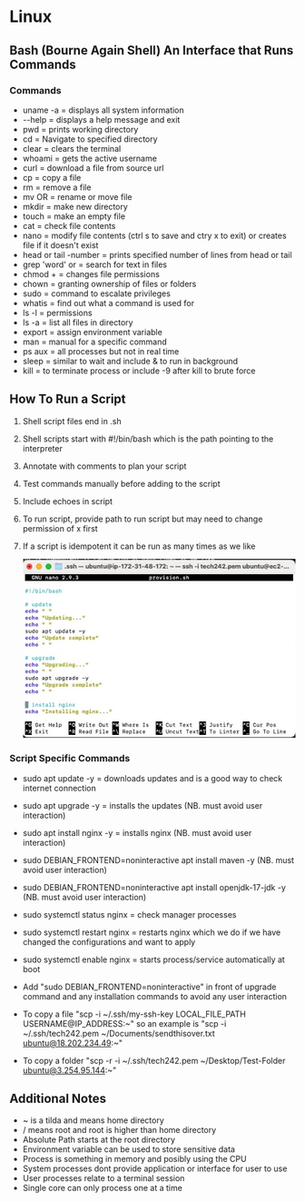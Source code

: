 # Linux

## Bash (Bourne Again Shell) An Interface that Runs Commands<br>
### Commands
- uname -a = displays all system information
- --help = displays a help message and exit
- pwd = prints working directory
- cd <directoryname> = Navigate to specified directory
- clear = clears the terminal
- whoami = gets the active username
- curl <fileurl> = download a file from source url
- cp <filename> <newfilename> = copy a file
- rm <filename> = remove a file
- mv <filename> <renamedfile> OR <destinationfolder> = rename or move file
- mkdir <newdirectoryname> = make new directory
- touch <filename> = make an empty file
- cat <filename> = check file contents
- nano <filename> = modify file contents (ctrl s to save and ctry x to exit) or creates file if it doesn't exist
- head or tail -number <filename> = prints specified number of lines from head or tail
- grep 'word' <filename> or <directory> = search for text in files
- chmod +<permissiontype> <filename> = changes file permissions
- chown = granting ownership of files or folders
- sudo = command to escalate privileges
- whatis <command> = find out what a command is used for
- ls -l = permissions
- ls -a = list all files in directory
- export = assign environment variable
- man <command> = manual for a specific command
- ps aux = all processes but not in real time
- sleep = similar to wait and include & to run in background
- kill <PID> = to terminate process or include -9 after kill to brute force

## How To Run a Script
1. Shell script files end in .sh
2. Shell scripts start with #!/bin/bash which is the path pointing to the interpreter
3. Annotate with comments to plan your script
4. Test commands manually before adding to the script
5. Include echoes in script
6. To run script, provide path to run script but may need to change permission of x first
7. If a script is idempotent it can be run as many times as we like

   ![Shell Script Screenshot](../README_images/Shell_Script_Screenshot.jpg)

### Script Specific Commands
- sudo apt update -y = downloads updates and is a good way to check internet connection
- sudo apt upgrade -y = installs the updates (NB. must avoid user interaction)
- sudo apt install nginx -y = installs nginx (NB. must avoid user interaction)
- sudo DEBIAN_FRONTEND=noninteractive apt install maven -y (NB. must avoid user interaction)
- sudo DEBIAN_FRONTEND=noninteractive apt install openjdk-17-jdk -y (NB. must avoid user interaction)
- sudo systemctl status nginx = check manager processes
- sudo systemctl restart nginx = restarts nginx which we do if we have changed the configurations and want to apply
- sudo systemctl enable nginx = starts process/service automatically at boot

- Add "sudo DEBIAN_FRONTEND=noninteractive" in front of upgrade command and any installation commands to avoid any user interaction
- To copy a file "scp -i ~/.ssh/my-ssh-key LOCAL_FILE_PATH USERNAME@IP_ADDRESS:~" so an example is "scp -i ~/.ssh/tech242.pem ~/Documents/sendthisover.txt ubuntu@18.202.234.49:~"
- To copy a folder "scp -r -i ~/.ssh/tech242.pem ~/Desktop/Test-Folder ubuntu@3.254.95.144:~"

## Additional Notes
- ~ is a tilda and means home directory
- / means root and root is higher than home directory
- Absolute Path starts at the root directory
- Environment variable can be used to store sensitive data
- Process is something in memory and posibly using the CPU
- System processes dont provide application or interface for user to use
- User processes relate to a terminal session
- Single core can only process one at a time